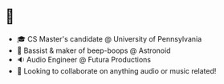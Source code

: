 # 👋
- 🎓 CS Master's candidate @ University of Pennsylvania
- 🎸 Bassist & maker of beep-boops @ Astronoid
- 🔉 Audio Engineer @ Futura Productions
- 👯 Looking to collaborate on anything audio or music related!

<!--
**danstronoid/danstronoid** is a ✨ _special_ ✨ repository because its `README.md` (this file) appears on your GitHub profile.

Here are some ideas to get you started:

- 🔭 I’m currently working on ...
- 🌱 I’m currently learning ...
- 👯 I’m looking to collaborate on ...
- 🤔 I’m looking for help with ...
- 💬 Ask me about ...
- 📫 How to reach me: ...
- 😄 Pronouns: ...
- ⚡ Fun fact: ...
-->
